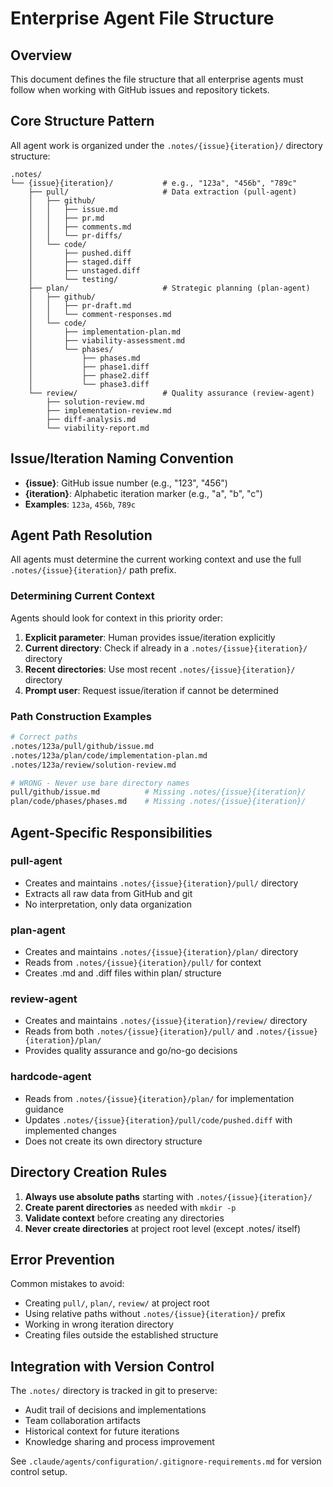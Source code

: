# Enterprise Agent File Structure

## Overview
This document defines the file structure that all enterprise agents must follow when working with GitHub issues and repository tickets.

## Core Structure Pattern
All agent work is organized under the `.notes/{issue}{iteration}/` directory structure:

```
.notes/
└── {issue}{iteration}/           # e.g., "123a", "456b", "789c"
    ├── pull/                     # Data extraction (pull-agent)
    │   ├── github/
    │   │   ├── issue.md
    │   │   ├── pr.md
    │   │   ├── comments.md
    │   │   └── pr-diffs/
    │   └── code/
    │       ├── pushed.diff
    │       ├── staged.diff
    │       ├── unstaged.diff
    │       └── testing/
    ├── plan/                     # Strategic planning (plan-agent)
    │   ├── github/
    │   │   ├── pr-draft.md
    │   │   └── comment-responses.md
    │   └── code/
    │       ├── implementation-plan.md
    │       ├── viability-assessment.md
    │       └── phases/
    │           ├── phases.md
    │           ├── phase1.diff
    │           ├── phase2.diff
    │           └── phase3.diff
    └── review/                   # Quality assurance (review-agent)
        ├── solution-review.md
        ├── implementation-review.md
        ├── diff-analysis.md
        └── viability-report.md
```

## Issue/Iteration Naming Convention
- **{issue}**: GitHub issue number (e.g., "123", "456")
- **{iteration}**: Alphabetic iteration marker (e.g., "a", "b", "c")
- **Examples**: `123a`, `456b`, `789c`

## Agent Path Resolution
All agents must determine the current working context and use the full `.notes/{issue}{iteration}/` path prefix.

### Determining Current Context
Agents should look for context in this priority order:
1. **Explicit parameter**: Human provides issue/iteration explicitly
2. **Current directory**: Check if already in a `.notes/{issue}{iteration}/` directory
3. **Recent directories**: Use most recent `.notes/{issue}{iteration}/` directory
4. **Prompt user**: Request issue/iteration if cannot be determined

### Path Construction Examples
```bash
# Correct paths
.notes/123a/pull/github/issue.md
.notes/123a/plan/code/implementation-plan.md
.notes/123a/review/solution-review.md

# WRONG - Never use bare directory names
pull/github/issue.md          # Missing .notes/{issue}{iteration}/
plan/code/phases/phases.md    # Missing .notes/{issue}{iteration}/
```

## Agent-Specific Responsibilities

### pull-agent
- Creates and maintains `.notes/{issue}{iteration}/pull/` directory
- Extracts all raw data from GitHub and git
- No interpretation, only data organization

### plan-agent
- Creates and maintains `.notes/{issue}{iteration}/plan/` directory
- Reads from `.notes/{issue}{iteration}/pull/` for context
- Creates .md and .diff files within plan/ structure

### review-agent
- Creates and maintains `.notes/{issue}{iteration}/review/` directory
- Reads from both `.notes/{issue}{iteration}/pull/` and `.notes/{issue}{iteration}/plan/`
- Provides quality assurance and go/no-go decisions

### hardcode-agent
- Reads from `.notes/{issue}{iteration}/plan/` for implementation guidance
- Updates `.notes/{issue}{iteration}/pull/code/pushed.diff` with implemented changes
- Does not create its own directory structure

## Directory Creation Rules
1. **Always use absolute paths** starting with `.notes/{issue}{iteration}/`
2. **Create parent directories** as needed with `mkdir -p`
3. **Validate context** before creating any directories
4. **Never create directories** at project root level (except .notes/ itself)

## Error Prevention
Common mistakes to avoid:
- Creating `pull/`, `plan/`, `review/` at project root
- Using relative paths without `.notes/{issue}{iteration}/` prefix
- Working in wrong iteration directory
- Creating files outside the established structure

## Integration with Version Control
The `.notes/` directory is tracked in git to preserve:
- Audit trail of decisions and implementations
- Team collaboration artifacts
- Historical context for future iterations
- Knowledge sharing and process improvement

See `.claude/agents/configuration/.gitignore-requirements.md` for version control setup.